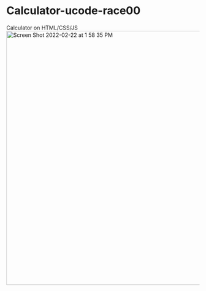 # Calculator-ucode-race00

Calculator on HTML/CSS/JS
<img width="662" alt="Screen Shot 2022-02-22 at 1 58 35 PM" src="https://user-images.githubusercontent.com/92023832/155128180-e21d5d68-741e-4f88-8abc-8eb5ace33ef6.png">
